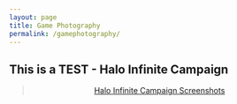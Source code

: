 ```yaml
---
layout: page
title: Game Photography
permalink: /gamephotography/
---
```

<link rel="icon" href="Logo.ico" type="image/x-icon"/>
<link rel="preconnect" href="https://fonts.gstatic.com">
<link href="https://fonts.googleapis.com/css2?family=Jura:wght@300&display=swap" rel="stylesheet"> 

## This is a TEST - Halo Infinite Campaign
<div align="center"><blockquote class="imgur-embed-pub" lang="en" data-id="a/YJgkoge"  ><a href="//imgur.com/a/YJgkoge">Halo Infinite Campaign Screenshots</a></blockquote><script async src="//s.imgur.com/min/embed.js" charset="utf-8"></script></div>
